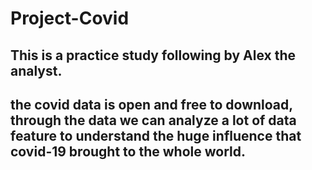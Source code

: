 # Project-Covid
## This is a practice study following by Alex the analyst.
## the covid data is open and free to download, through the data we can analyze a lot of data feature to understand the huge influence that covid-19 brought to the whole world.
